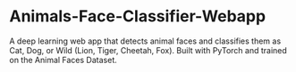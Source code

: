 # Animals-Face-Classifier-Webapp
A deep learning web app that detects animal faces and classifies them as Cat, Dog, or Wild (Lion, Tiger, Cheetah, Fox). Built with PyTorch and trained on the Animal Faces Dataset.
